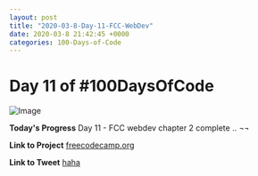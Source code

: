 ```yaml
---
layout: post
title: "2020-03-8-Day-11-FCC-WebDev"
date: 2020-03-8 21:42:45 +0000
categories: 100-Days-of-Code
---
```


# Day 11 of #100DaysOfCode
![Image](https://cdn.freecodecamp.org/platform/universal/fcc-twitter-1120X600-social-green.png)
<br/>

**Today's Progress**
Day 11 - FCC webdev chapter 2 complete  .. ¬¬
<br/>

**Link to Project**
[freecodecamp.org](https://freecodecamp.org)
<br/>

**Link to Tweet**
[haha](https://twitter.com/prototowb/status/1236780167399440390)

